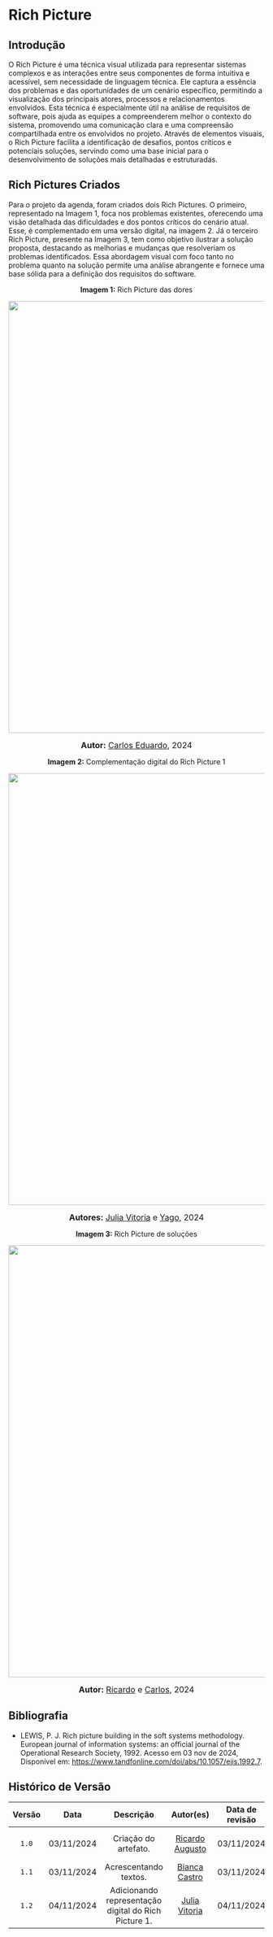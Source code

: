 # Rich Picture

## Introdução

O Rich Picture é uma técnica visual utilizada para representar sistemas complexos e as interações entre seus componentes de forma intuitiva e acessível, sem necessidade de linguagem técnica. Ele captura a essência dos problemas e das oportunidades de um cenário específico, permitindo a visualização dos principais atores, processos e relacionamentos envolvidos. Esta técnica é especialmente útil na análise de requisitos de software, pois ajuda as equipes a compreenderem melhor o contexto do sistema, promovendo uma comunicação clara e uma compreensão compartilhada entre os envolvidos no projeto. Através de elementos visuais, o Rich Picture facilita a identificação de desafios, pontos críticos e potenciais soluções, servindo como uma base inicial para o desenvolvimento de soluções mais detalhadas e estruturadas.

## Rich Pictures Criados

Para o projeto da agenda, foram criados dois Rich Pictures. O primeiro, representado na Imagem 1, foca nos problemas existentes, oferecendo uma visão detalhada das dificuldades e dos pontos críticos do cenário atual. Esse, é complementado em uma versão digital, na imagem 2. Já o terceiro Rich Picture, presente na Imagem 3, tem como objetivo ilustrar a solução proposta, destacando as melhorias e mudanças que resolveriam os problemas identificados. Essa abordagem visual com foco tanto no problema quanto na solução permite uma análise abrangente e fornece uma base sólida para a definição dos requisitos do software.

<p align="center" > <strong> Imagem 1:</Strong> Rich Picture das dores</font> <gitbr></p>


<div style="text-align: center;">
    <img src="./Base/Assets/artefato_generalista/rich-picture/rich-picture1.png"  width="850px">
</div>
</center>

<font size="3"><p style="text-align: center"><b>Autor:</b>  [Carlos Eduardo](https://github.com/CADU110), 2024</p></font>

<p align="center" > <strong> Imagem 2:</Strong> Complementação digital do Rich Picture 1</font> <gitbr></p>

<div style="text-align: center;">
    <img src="./Base/Assets/artefato_generalista/rich-picture/richpicture1Digital.png"  width="850px">
</div>
</center>

<font size="3"><p style="text-align: center"><b>Autores:</b>  [Julia Vitoria](https://github.com/juhvitoria4) e [Yago](https://github.com/yagompassos), 2024</p></font>


<p align="center" > <strong> Imagem 3:</Strong> Rich Picture de soluções</font> <gitbr></p>

<div style="text-align: center;">
    <img src="./Base/Assets/artefato_generalista/rich-picture/rich-picture2.png"  width="850px">
</div>
</center>

<font size="3"><p style="text-align: center"><b>Autor:</b>  [Ricardo](https://github.com/avmricardo) e [Carlos](https://github.com/CADU110), 2024</p></font>

## Bibliografia

- LEWIS, P. J. Rich picture building in the soft systems methodology. European journal of information systems: an official journal of the Operational Research Society, 1992. Acesso em 03 nov de 2024, Disponível em: <https://www.tandfonline.com/doi/abs/10.1057/ejis.1992.7>.

## Histórico de Versão
| Versão | Data | Descrição | Autor(es) | Data de revisão | Revisor(es) |
| :-: | :-: | :-: | :-: | :-: | :-: |
| `1.0` | 03/11/2024  | Criação do artefato. | [Ricardo Augusto](https://github.com/avmricardo) | 03/11/2024 | [Carlos Eduardo](https://github.com/CADU110), [Johnny](https://github.com/Johnnylopess) |
| `1.1` | 03/11/2024  | Acrescentando textos. |  [Bianca Castro](https://github.com/BiancaPatrocinio7) | 03/11/2024 | [Johnny](https://github.com/Johnnylopess) |
| `1.2` | 04/11/2024  | Adicionando representação digital do Rich Picture 1. |  [Julia Vitoria](https://github.com/juhvitoria4) | 04/11/2024 | [Yago](https://github.com/yagompassos) |